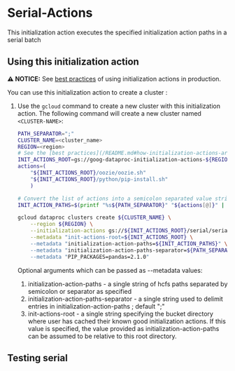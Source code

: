 # Serial-Actions

This initialization action executes the specified initialization action paths in a serial batch


## Using this initialization action

**:warning: NOTICE:** See [best practices](/README.md#how-initialization-actions-are-used) of using initialization actions in production.

You can use this initialization action to create a cluster :

1. Use the `gcloud` command to create a new cluster with this initialization action. The following command will create a new cluster named `<CLUSTER-NAME>`:

    ```bash
    PATH_SEPARATOR=";"
    CLUSTER_NAME=<cluster_name>
    REGION=<region>
    # See the [best practices](/README.md#how-initialization-actions-are-used) for guidance.
    INIT_ACTIONS_ROOT=gs://goog-dataproc-initialization-actions-${REGION}
    actions=(
        "${INIT_ACTIONS_ROOT}/oozie/oozie.sh"
        "${INIT_ACTIONS_ROOT}/python/pip-install.sh"
        )

    # Convert the list of actions into a semicolon separated value string
    INIT_ACTION_PATHS=$(printf "%s${PATH_SEPARATOR}" "${actions[@]}" | sed -e "s/${PATH_SEPARATOR}$//")
    
    gcloud dataproc clusters create ${CLUSTER_NAME} \
        --region ${REGION} \
        --initialization-actions gs://${INIT_ACTIONS_ROOT}/serial/serial.sh \
        --metadata "init-actions-root=${INIT_ACTIONS_ROOT} \
        --metadata "initialization-action-paths=${INIT_ACTION_PATHS}" \
        --metadata "initialization-action-paths-separator=${PATH_SEPARATOR}" \
        --metadata "PIP_PACKAGES=pandas=2.1.0"
    ```
    
    Optional arguments which can be passed as --metadata values:

    1. initialization-action-paths - a single string of hcfs paths separated by semicolon or separator as specified
    1. initialization-action-paths-separator - a single string used to delimit entries in initialization-action-paths ; default ";"
    1. init-actions-root - a single string specifying the bucket directory where
       user has cached their known good initialization actions.  If this value
       is specified, the value provided as initialization-action-paths can be
       assumed to be relative to this root directory.

## Testing serial

